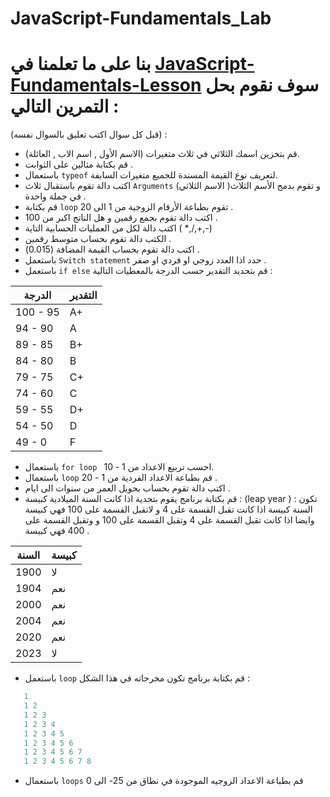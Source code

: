 # JavaScript-Fundamentals_Lab

# بنا على ما تعلمنا في  [JavaScript-Fundamentals-Lesson](https://github.com/Tuwaiq-Academy-Training/JavaScript-Fundamentals-Lesson) سوف نقوم بحل التمرين التالي :
(قبل كل سوال اكتب تعليق بالسوال نفسه) :
- قم بتخزين اسمك الثلاثي في ثلاث متغيرات (الاسم الأول , اسم الاب , العائلة). 
- قم بكتابة مثالين على الثوابت .
- باستعمال `typeof` لتعريف نوع القيمة المسندة للجميع متغيرات السابفة. 
- اكتب دالة تقوم باستقبال ثلاث `Arguments` (الاسم الثلاثي )و تقوم بدمج الأسم الثلاث في جملة واحدة .
- قم بكتابة `loop` تقوم بطباعة الأرقام الزوجية من 1 الى 20 .
- اكتب دالة تقوم بجمع رقمين و هل الناتج اكبر من 100 .
- اكتب دالة لكل من العمليات الحسابية التاية ( *,/,+,-)
- الكتب دالة تقوم بحساب متوسط رقمين . 
- اكتب دالة تقوم بحساب القيمة المضافة (0.015) .
- باستعمل `Switch statement` حدد اذا العدد زوجي او فردي او صفر .
- باستعمل `if else` قم بتحديد التقدير حسب الدرجة بالمعطيات التالية :

| الدرجة | التقدير |
| ------------- | ------------- |
| 100 - 95     |           A+  |
| 94 - 90  | A  |
| 89 - 85  | B+  |
| 84 - 80  | B  |
| 79 - 75  | C+  |
| 74 - 60  | C  |
| 59 - 55  | D+  |
| 54 - 50 | D  |
| 49 - 0  | F  |

- باستعمال `for loop ` احسب تربيع الاعداد من 1 - 10.
- باستعمال `loop` قم بطباعة الاعداد الفردية من 1 - 20 .
- اكتب دالة تقوم بحساب بحويل العمر من سنوات الى ايام . 
- قم بكتابة برنامج يقوم بتحدية اذا كانت السنة الميلادية كبيسة : (leap year ) : تكون السنة كبيسة اذا كانت  تقبل القسمة على 4 و لاتقبل القسمة على 100 فهي كبيسة وايضا اذا كانت تقبل القسمة على 4 وتقبل القسمة على 100 و وتقبل القسمة على 400 فهي كبيسة .   

| السنة | كبيسة |
| ------------- | ------------- |
| 1900     |           لا  |
| 1904  | نعم |
| 2000 | نعم  |
| 2004  | نعم  |
| 2020  | نعم  |
| 2023  | لا  |

- باستعمل `loop` قم بكتابة برنامج تكون مخرجاته في هذا الشكل :
```js
   1 
   1 2 
   1 2 3 
   1 2 3 4 
   1 2 3 4 5 
   1 2 3 4 5 6 
   1 2 3 4 5 6 7 
   1 2 3 4 5 6 7 8 
```
- باستعمال `loops` قم بطباعة الاعداد الزوجيه الموجودة في نطاق من 25- الى 0

